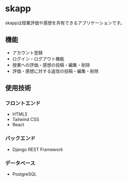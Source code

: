 # skapp
skappは授業評価や感想を共有できるアプリケーションです。

## 機能
- アカウント登録
- ログイン・ログアウト機能
- 授業への評価・感想の投稿・編集・削除
- 評価・感想に対する返信の投稿・編集・削除

## 使用技術
### フロントエンド
- HTML5
- Tailwind CSS
- React

### バックエンド
- Django REST Framework

### データベース
- PostgreSQL

